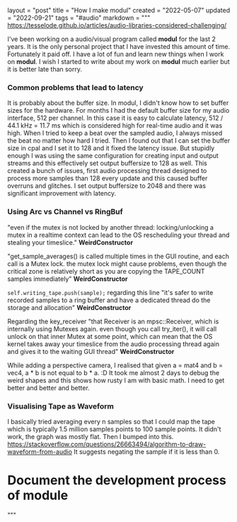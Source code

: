 layout = "post"
title = "How I make modul"
created = "2022-05-07"
updated = "2022-09-21"
tags = "#audio"
markdown = """
https://tesselode.github.io/articles/audio-libraries-considered-challenging/

I've been working on a audio/visual program called **modul** for the last 2 years. It is the only personal project that I have invested this amount of time. Fortunately it paid off. I have a lot of fun and learn new things when I work on **modul**. I wish I started to write about my work on **modul** much earlier but it is better late than sorry. 

###  Common problems that lead to latency
It is probably about the buffer size. In modul, I didn't know how to set buffer sizes for the
hardware. For months I had the default buffer size for my audio interface, 512 per channel.
In this case it is easy to calculate latency, 512 / 44.1 kHz = 11.7 ms which is considered high
for real-time audio and it was high. When I tried to keep a beat over the sampled audio, I
always missed the beat no matter how hard I tried. Then I found out that I can set the buffer size
in cpal and I set it to 128 and it fixed the latency issue. But stupidly enough I was using the
same configuration for creating input and output streams and this effectively set output buffersize
to 128 as well. This created a bunch of issues, first audio processing thread designed to process
more samples than 128 every update and this caused buffer overruns and glitches. I set output
buffersize to 2048 and there was significant improvement with latency.

### Using Arc<Mutex> vs Channel vs RingBuf
"even if the mutex is not locked by another thread: locking/unlocking a mutex in a realtime context
can lead to the OS rescheduling your thread and stealing your timeslice." **WeirdConstructor**

"get_sample_averages() is called multiple times in the GUI routine, and each call is a Mutex lock.
the mutex lock might cause problems, even though the critical zone is relatively short as you are
copying the TAPE_COUNT samples immediately" **WeirdConstructor**

```self.writing_tape.push(sample);``` regarding this line "it's safer to write recorded samples to a
ring buffer and have a dedicated thread do the storage and allocation" **WeirdConstructor**

Regarding the key_receiver "that Receiver is an mpsc::Receiver, which is internally using Mutexes
again. even though you call try_iter(), it will call unlock on that inner Mutex at some point,
which can mean that the OS kernel takes away your timeslice from the audio processing thread again
and gives it to the waiting GUI thread" **WeirdConstructor**

While adding a perspective camera, I realised that given a = mat4 and b = vec4, a * b is not equal
to b * a. :D It took me almost 2 days to debug the weird shapes and this shows how rusty I am with
basic math. I need to get better and better and better.

### Visualising Tape as Waveform
I basically tried averaging every n samples so that I could map the tape which is typically 1.5
million samples points to 100 sample points. It didn't work, the graph was mostly flat. Then I
bumped into this. https://stackoverflow.com/questions/26663494/algorithm-to-draw-waveform-from-audio
It suggests negating the sample if it is less than 0.

# Document the development process of module
"""